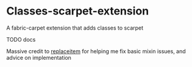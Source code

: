 # Classes-scarpet-extension
A fabric-carpet extension that adds classes to scarpet

TODO docs

Massive credit to [replaceitem](https://github.com/replaceitem) for helping me fix basic mixin issues, and advice on
implementation

